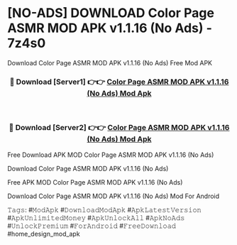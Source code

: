 # [NO-ADS] DOWNLOAD Color Page ASMR MOD APK v1.1.16 (No Ads) - 7z4s0
Download Color Page ASMR MOD APK v1.1.16 (No Ads) Free Mod APK

<div align="center">
<h3>🔴 Download [Server1] 👉👉 <a href="https://apk-comot.site?title=Color_Page_ASMR_MOD_APK_v1.1.16_(No_Ads)">Color Page ASMR MOD APK v1.1.16 (No Ads) Mod Apk</a></h3><br>

<h3>🔴 Download [Server2] 👉👉 <a href="https://apk-comot.site?title=Color_Page_ASMR_MOD_APK_v1.1.16_(No_Ads)">Color Page ASMR MOD APK v1.1.16 (No Ads) Mod Apk</a></h3>
</div>


Free Download APK MOD Color Page ASMR MOD APK v1.1.16 (No Ads)

Download Color Page ASMR MOD APK v1.1.16 (No Ads) 

Free APK MOD Color Page ASMR MOD APK v1.1.16 (No Ads) 

Download Color Page ASMR MOD APK v1.1.16 (No Ads) Mod For Android

𝚃𝚊𝚐𝚜: #𝙼𝚘𝚍𝙰𝚙𝚔 #𝙳𝚘𝚠𝚗𝚕𝚘𝚊𝚍𝙼𝚘𝚍𝙰𝚙𝚔 #𝙰𝚙𝚔𝙻𝚊𝚝𝚎𝚜𝚝𝚅𝚎𝚛𝚜𝚒𝚘𝚗 #𝙰𝚙𝚔𝚄𝚗𝚕𝚒𝚖𝚒𝚝𝚎𝚍𝙼𝚘𝚗𝚎𝚢 #𝙰𝚙𝚔𝚄𝚗𝚕𝚘𝚌𝚔𝙰𝚕𝚕 #𝙰𝚙𝚔𝙽𝚘𝙰𝚍𝚜 #𝚄𝚗𝚕𝚘𝚌𝚔𝙿𝚛𝚎𝚖𝚒𝚞𝚖 #𝙵𝚘𝚛𝙰𝚗𝚍𝚛𝚘𝚒𝚍 #𝙵𝚛𝚎𝚎𝙳𝚘𝚠𝚗𝚕𝚘𝚊𝚍 #home_design_mod_apk
